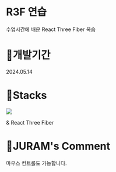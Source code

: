 # R3F 연습
수업시간에 배운 React Three Fiber 복습

# 🥨개발기간
2024.05.14

# 🥨Stacks
<img src ="https://img.shields.io/badge/threejs-black?style=for-the-badge&logo=three.js&logoColor=white">

& React Three Fiber

# 🥨JURAM's Comment
마우스 컨트롤도 가능합니다.
